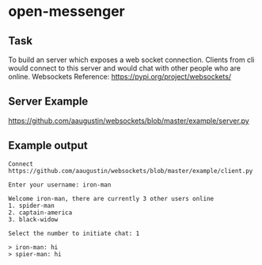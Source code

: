 # open-messenger

## Task
To build an server which exposes a web socket connection. Clients from cli would connect to this server and would chat with other people who are online.
Websockets Reference: https://pypi.org/project/websockets/

## Server Example
https://github.com/aaugustin/websockets/blob/master/example/server.py

## Example output
```
Connect https://github.com/aaugustin/websockets/blob/master/example/client.py

Enter your username: iron-man

Welcome iron-man, there are currently 3 other users online
1. spider-man
2. captain-america
3. black-widow

Select the number to initiate chat: 1

> iron-man: hi
> spier-man: hi
```
